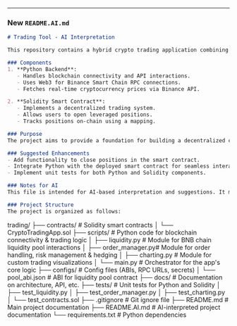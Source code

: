---

### New `README.AI.md`

```markdown
# Trading Tool - AI Interpretation

This repository contains a hybrid crypto trading application combining Python and Solidity. The AI interpretation of the project is as follows:

### Components
1. **Python Backend**:
   - Handles blockchain connectivity and API interactions.
   - Uses Web3 for Binance Smart Chain RPC connections.
   - Fetches real-time cryptocurrency prices via Binance API.

2. **Solidity Smart Contract**:
   - Implements a decentralized trading system.
   - Allows users to open leveraged positions.
   - Tracks positions on-chain using a mapping.

### Purpose
The project aims to provide a foundation for building a decentralized crypto trading platform. It combines off-chain logic (Python) with on-chain functionality (Solidity).

### Suggested Enhancements
- Add functionality to close positions in the smart contract.
- Integrate Python with the deployed smart contract for seamless interaction.
- Implement unit tests for both Python and Solidity components.

### Notes for AI
This file is intended for AI-based interpretation and suggestions. It may not fully align with the actual implementation but provides a high-level overview for further development.

### Project Structure
The project is organized as follows:

```
trading/
├── contracts/          # Solidity smart contracts
│   └── CryptoTradingApp.sol
├── scripts/            # Python code for blockchain connectivity & trading logic
│   ├── liquidity.py    # Module for BNB chain liquidity pool interactions
│   ├── order_manager.py# Module for order handling, risk management & hedging
│   ├── charting.py     # Module for custom trading visualizations
│   └── main.py         # Orchestrator for the app's core logic
├── configs/            # Config files (ABIs, RPC URLs, secrets)
│   └── pool_abi.json   # ABI for liquidity pool contract
├── docs/               # Documentation on architecture, API, etc.
├── tests/              # Unit tests for Python and Solidity
│   ├── test_liquidity.py
│   ├── test_order_manager.py
│   ├── test_charting.py
│   └── test_contracts.sol
├── .gitignore          # Git ignore file
├── README.md           # Main project documentation
├── README.AI.md        # AI-interpreted project documentation
└── requirements.txt    # Python dependencies
````